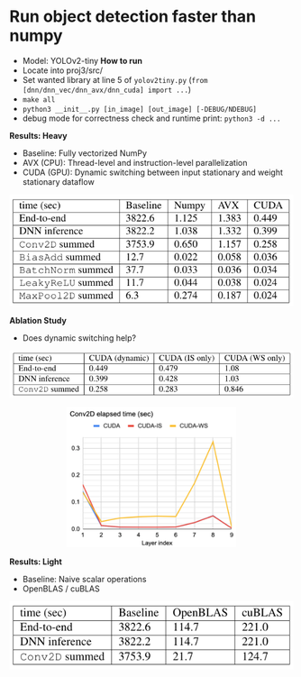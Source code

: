 # Run object detection faster than numpy
- Model: YOLOv2-tiny
**How to run**
- Locate into proj3/src/
- Set wanted library at line 5 of `yolov2tiny.py` (`from [dnn/dnn_vec/dnn_avx/dnn_cuda] import ...`)
- `make all`
- `python3 __init__.py [in_image] [out_image] [-DEBUG/NDEBUG]`
- debug mode for correctness check and runtime print: `python3 -d ...`

**Results: Heavy**
- Baseline: Fully vectorized NumPy
- AVX (CPU): Thread-level and instruction-level parallelization
- CUDA (GPU): Dynamic switching between input stationary and weight stationary dataflow

<p align="center">
  <img src="./assets/img_4.png">
</p>

**Ablation Study**
- Does dynamic switching help?
<p align="center">
  <img src="./assets/img_5.png">
</p>
<p align="center">
  <img width="300" src="./assets/img.png">
</p>

**Results: Light**
- Baseline: Naive scalar operations
- OpenBLAS / cuBLAS

<p align="center">
  <img src="./assets/img_3.png">
</p>
